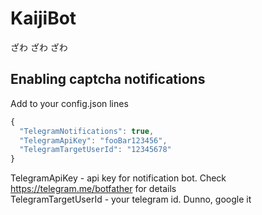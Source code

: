# KaijiBot
ざわ ざわ ざわ

## Enabling captcha notifications
Add to your config.json lines
```javascript
{
  "TelegramNotifications": true,
  "TelegramApiKey": "fooBar123456",
  "TelegramTargetUserId": "12345678"
}
```

TelegramApiKey - api key for notification bot. Check https://telegram.me/botfather for details  
TelegramTargetUserId - your telegram id. Dunno, google it
